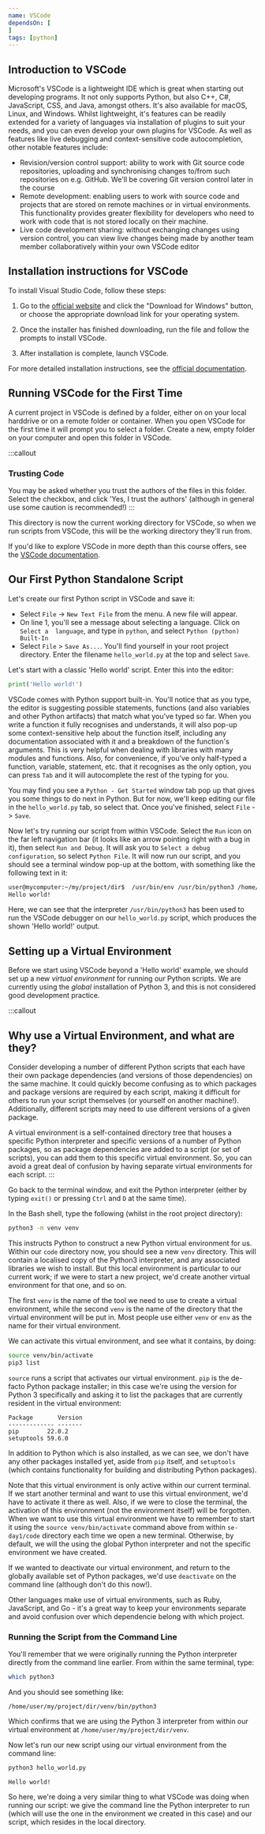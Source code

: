 ```yaml
---
name: VSCode
dependsOn: [
]
tags: [python]
---
```


## Introduction to VSCode

Microsoft's VSCode is a lightweight IDE which is great when starting out developing 
programs. It not only supports Python, but also C++, C#, JavaScript, CSS, and Java, 
amongst others. It's also available for macOS, Linux, and Windows. Whilst lightweight, 
it's features can be readily extended for a variety of languages via installation of 
plugins to suit your needs, and you can even develop your own plugins for VSCode. As 
well as features like live debugging and context-sensitive code autocompletion, other 
notable features include:

- Revision/version control support: ability to work with Git source code repositories, 
  uploading and synchronising changes to/from such repositories on e.g. GitHub. We'll be 
  covering Git version control later in the course
- Remote development: enabling users to work
  with source code and projects that are stored on remote machines or in virtual
  environments. This functionality provides greater flexibility for developers who
  need to work with code that is not stored locally on their machine.
- Live code development sharing: without exchanging changes using version control, you 
  can view live changes being made by another team member collaboratively within your 
  own VSCode editor

## Installation instructions for VSCode

To install Visual Studio Code, follow these steps:

1. Go to the [official website](https://code.visualstudio.com/) and click the "Download for Windows" button, or choose the appropriate download link for your operating system.

2. Once the installer has finished downloading, run the file and follow the prompts to install VSCode.

3. After installation is complete, launch VSCode.

For more detailed installation instructions, see the [official documentation](https://code.visualstudio.com/docs/setup/setup-overview).


## Running VSCode for the First Time

A current project in VSCode is defined by a folder, either on on your local
harddrive or on a remote folder or container. When you open VSCode for the first
time it will prompt you to select a folder. Create a new, empty folder on your
computer and open this folder in VSCode.

:::callout
### Trusting Code

You may be asked whether you trust the authors of the files in this folder. Select the 
checkbox, and click 'Yes, I trust the authors' (although in general use some caution is 
recommended!)
:::

This directory is now the current working directory for VSCode, so when we run scripts 
from VSCode, this will be the working directory they'll run from.

If you'd like to explore VSCode in more depth than this course offers, see the [VSCode 
documentation](https://code.visualstudio.com/docs).


## Our First Python Standalone Script

Let's create our first Python script in VSCode and save it:

- Select `File` -> `New Text File` from the menu. A new file will appear.
- On line 1, you'll see a message about selecting a language. Click on `Select a 
  language`, and type in `python`, and select `Python (python) Built-In`
- Select `File` > `Save As...`. You'll find yourself in your root project directory. 
  Enter the filename `hello_world.py` at the top and select `Save`.

Let's start with a classic 'Hello world' script. Enter this into the editor:

~~~python
print('Hello world!')
~~~

VSCode comes with Python support built-in. You'll notice that as you type, the editor is 
suggesting possible statements, functions (and also variables and other Python 
artifacts) that match what you've typed so far. When you write a function it fully 
recognises and understands, it will also pop-up some context-sensitive help about the 
function itself, including any documentation associated with it and a breakdown of the 
function's arguments. This is very helpful when dealing with libraries with many modules 
and functions. Also, for convenience, if you've only half-typed a function, variable, 
statement, etc. that it recognises as the only option, you can press `Tab` and it will 
autocomplete the rest of the typing for you.

You may find you see a `Python - Get Started` window tab pop up that gives you some 
things to do next in Python. But for now, we'll keep editing our file in the 
`hello_world.py` tab, so select that. Once you've finished, select `File` -> `Save`.

Now let's try running our script from within VSCode. Select the `Run` icon on the far 
left navigation bar (it looks like an arrow pointing right with a bug in it), then 
select `Run and Debug`. It will ask you to `Select a debug configuration`, so select 
`Python File`. It will now run our script, and you should see a terminal window pop-up 
at the bottom, with something like the following text in it:

~~~bash
user@mycomputer:~/my/project/dir$  /usr/bin/env /usr/bin/python3 /home/user/.vscode/extensions/ms-python.python-2022.14.0/pythonFiles/lib/python/debugpy/launcher 38613 -- /home/user/my/project/dir/hello_world.py
Hello world!
~~~

Here, we can see that the interpreter `/usr/bin/python3` has been used to run the VSCode 
debugger on our `hello_world.py` script, which produces the shown 'Hello world!' output.


## Setting up a Virtual Environment

Before we start using VSCode beyond a 'Hello world' example, we should set up a new 
*virtual environment* for running our Python scripts. We are currently using the 
*global* installation of Python 3, and this is not considered good development practice.

:::callout
## Why use a Virtual Environment, and what are they?

Consider developing a number of different Python scripts that each have their own 
package dependencies (and versions of those dependencies) on the same machine. It could 
quickly become confusing as to which packages and package versions are required by each 
script, making it difficult for others to run your script themselves (or yourself on 
another machine!). Additionally, different scripts may need to use different versions of 
a given package.

A virtual environment is a self-contained directory tree that houses a specific Python 
interpreter and specific versions of a number of Python packages, so as package 
dependencies are added to a script (or set of scripts), you can add them to this 
specific virtual environment. So, you can avoid a great deal of confusion by having 
separate virtual environments for each script.
:::

Go back to the terminal window, and exit the Python interpreter (either by typing 
`exit()` or pressing `Ctrl` and `D` at the same time).

In the Bash shell, type the following (whilst in the root project directory):

~~~bash
python3 -m venv venv
~~~

This instructs Python to construct a new Python virtual environment for us. Within our 
`code` directory now, you should see a new `venv` directory. This will contain a 
localised copy of the Python3 interpreter, and any associated libraries we wish to 
install. But this local environment is particular to our current work; if we were to 
start a new project, we'd create another virtual environment for that one, and so on.

The first `venv` is the name of the tool we need to use to create a virtual environment, 
while the second `venv` is the name of the directory that the virtual environment will 
be put in. Most people use either `venv` or `env` as the name for their virtual 
environment.

We can activate this virtual environment, and see what it contains, by doing:

~~~bash
source venv/bin/activate
pip3 list
~~~

`source` runs a script that activates our virtual environment. `pip` is the de-facto 
Python package installer; in this case we're using the version for Python 3 specifically 
and asking it to list the packages that are currently resident in the virtual 
environment:

~~~
Package       Version
------------- -------
pip        22.0.2
setuptools 59.6.0
~~~

In addition to Python which is also installed, as we can see, we don't have any other 
packages installed yet, aside from `pip` itself, and `setuptools` (which contains 
functionality for building and distributing Python packages).

Note that this virtual environment is only active within our current terminal. If we 
start another terminal and want to use this virtual environment, we'd  have to activate 
it there as well. Also, if we were to close the terminal, the activation of this 
environment (not the environment itself) will be forgotten. When we want to use this 
virtual environment we have to remember to start it using the `source venv/bin/activate` 
command above from within `se-day1/code` directory each time we open a new terminal. 
Otherwise, by default, we will the using the global Python interpreter and not the 
specific environment we have created.

If we wanted to deactivate our virtual environment, and return to the globally available 
set of Python packages, we'd use `deactivate` on the command line (although don't do 
this now!).

Other languages make use of virtual environments, such as Ruby, JavaScript, and Go - 
it's a great way to keep your environments separate and avoid confusion over which 
dependencie belong with which project.

### Running the Script from the Command Line

You'll remember that we were originally running the Python interpreter directly from the 
command line earlier. From within the same terminal, type:

~~~bash
which python3
~~~

And you should see something like:

~~~
/home/user/my/project/dir/venv/bin/python3
~~~

Which confirms that we are using the Python 3 interpreter from within our virtual environment at `/home/user/my/project/dir/venv`.

Now let's run our new script using our virtual environment from the command line:

~~~bash
python3 hello_world.py
~~~

~~~
Hello world!
~~~

So here, we're doing a very similar thing to what VSCode was doing when running our 
script: we give the command line the Python interpreter to run (which will use the one 
in the environment we created in this case) and our script, which resides in the local 
directory.
